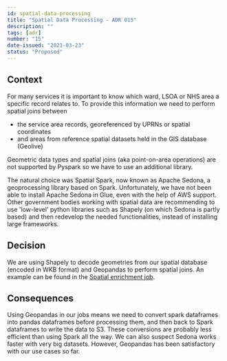 ```yaml
---
id: spatial-data-processing
title: "Spatial Data Processing - ADR 015"
description: ""
tags: [adr]
number: "15"
date-issued: "2021-03-23"
status: "Proposed"
---
```


## Context

For many services it is important to know which ward, LSOA or NHS area a specific record relates to. To provide this information we need to perform spatial joins between
- the service area records, georeferenced by UPRNs or spatial coordinates 
- and areas from reference spatial datasets held in the GIS database (Geolive)

Geometric data types and spatial joins (aka point-on-area operations) are not supported by Pyspark so we have to use an additional library. 

The natural choice was Spatial Spark, now known as Apache Sedona, a geoprocessing library based on Spark. Unfortunately, we have not been able to install Apache Sedona in Glue, even with the help of AWS support. Other government bodies working with spatial data are recommending to use 'low-level' python libraries such as Shapely (on which Sedona is partly based) and then redevelop the needed functionalities, instead of installing large frameworks.

## Decision
We are using Shapely to decode geometries from our spatial database (encoded in WKB format) and Geopandas to perform spatial joins. An example can be found in the [Spatial enrichment job](https://github.com/LBHackney-IT/Data-Platform/blob/spatial-enrichment-script/scripts/jobs/geospatial/spatial_enrichment.py).


## Consequences

Using Geopandas in our jobs means we need to convert spark dataframes into pandas dataframes before processing them, and then back to Spark dataframes to write the data to S3. These conversions are probably less efficient than using Spark all the way. We can also suspect Sedona works faster with very big datasets. However, Geopandas has been satisfactory with our use cases so far.
